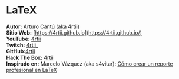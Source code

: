 # LaTeX

**Autor:** Arturo Cantú (aka 4rtii)  
**Sitio Web:** [https://4rtii.github.io](https://4rtii.github.io/)  
**YouTube:** [4rtii](https://www.youtube.com/4rtii)  
**Twitch:** [4rtii\_](https://www.twitch.tv/4rtii_)  
**GitHub:**[4rtii](https://github.com/4rtii)  
**Hack The Box:** [4rtii](https://app.hackthebox.com/profile/839583)  
**Inspirado en:** Marcelo Vázquez (aka s4vitar): [Cómo crear un reporte profesional en LaTeX](https://youtube.com/watch?v=riNRHoEOBeU)
